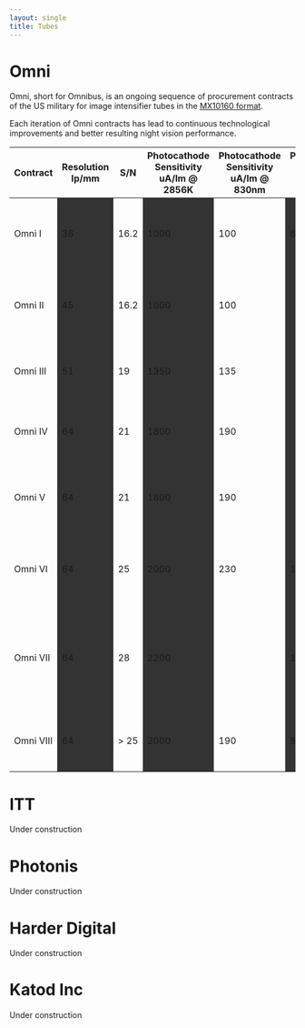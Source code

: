 ```yaml
---
layout: single
title: Tubes
---
```


<style type="text/css">
  td:nth-child(even) {
    background-color: #333333;
  }
  td {
    white-space: nowrap;
  }
</style>

# Omni

Omni, short for Omnibus, is an ongoing sequence of
procurement contracts of the US military for
image intensifier tubes in the [MX10160 format](/wiki/formats).

Each iteration of Omni contracts has lead to continuous technological improvements and better resulting night vision performance.

| Contract  | Resolution<br>lp/mm | S/N  | Photocathode Sensitivity<br>uA/lm @ 2856K | Photocathode Sensitivity<br>uA/lm @ 830nm | Photocathode Sensitivity<br>uA/lm @ 880nm | Gain<br>fL/fc  | MTF<br>2.5lp/mm | MTF<br>7.5lp/mm | MTF<br>15lp/mm | MTF<br>25lp/mm | Halo<br>mm | Phosphor  | Year | EBI<br>x10^-11 | Tubes supplied                                                                                                                                 | Contracts                                                                                                                                                |
|-----------|---------------------|------|-------------------------------------------|-------------------------------------------|-------------------------------------------|----------------|-----------------|-----------------|----------------|----------------|------------|-----------|------|----------------|------------------------------------------------------------------------------------------------------------------------------------------------|----------------------------------------------------------------------------------------------------------------------------------------------------------|
| Omni I    | 36                  | 16.2 | 1000                                      | 100                                       | 60                                        | 20,000-35,000  | 0.83            | 0.58            | 0.28           | 0.08           | 1.47       | P-20      | 1982 | 2.5            | MX-9916/UV<br>MX-9644/UV<br>MX-10130A/UV<br>MX-10130B/UV<br>MX-18281/PVS-7A<br>MX-18282/PVS-7B                                                 | DAAB07-85-C-E032<br>DAAB07-85-C-E033<br>mx9916<br>DAAB07-81-C-1065                                                                                       |
| Omni II   | 45                  | 16.2 | 1000                                      | 100                                       |                                           | 40,000-70,000  | 0.83            | 0.6             | 0.38           | 0.18           | 1.47       | P-20      | 1985 | 2.5            | MX-9916/UV<br>MX-10160/AVS-6<br>ID54490-5002760<br>MX-10160<br>MX-10130B/UV<br>MX-10130C/UV                                                    | DAAB07-90-C-F102<br>DAAB07-90-C-F103<br>DAAB07-90-C-F101                                                                                                 |
| Omni III  | 51                  | 19   | 1350                                      | 135                                       |                                           | 40,000-70,000  | 0.9             | 0.7             | 0.45           | 0.2            | 1.47       | P-20/P-43 | 1990 | 2.5            | MX-10160/AVS-6<br>ID54490-5009100<br>MX-10160A/AVS6<br>MX-10160<br>MX-10160C/UV                                                                | DAAB07-93-C-K006<br>DAAB07-93-C-K005                                                                                                                     |
| Omni IV   | 64                  | 21   | 1800                                      | 190                                       |                                           | 40,000-70,000  | 0.92            | 0.8             | 0.61           | 0.38           | 1.25       | P-43      | 1996 | 2.5            | MX-10160A/AVS-6<br>ID 80063-A3256389<br>MX-10130D/UV<br>MX-11769/UV<br>MX-10160AMX-11620/UV                                                    | DAAB07-96-C-J209<br>DAAB07-02-C-J008<br>N00019-98-C-0047                                                                                                 |
| Omni V    | 64                  | 21   | 1800                                      | 190                                       |                                           | 40,000-70,000  | 0.92            | 0.8             | 0.61           | 0.38           | 1.25       | P-43      | 1999 | 2.5            | MX-10160A/AVS-6<br>ID 80063-A3256389<br>MX-10160B/AVS-6 filmless and thinfilm<br>MX-10130D/UV<br>MX-11769/UV<br>MX-11620/UV                    | DAAB07-01-D-N414<br>DAAB07-01-D-N413<br>DAAB07-01-D-N411<br>DAAB07-98-C-J419<br>DAAB07-98-C-J418<br>DAAB07-01-D-N410                                     |
| Omni VI   | 64                  | 25   | 2000                                      | 230                                       | 100                                       | 50,000-80,000  | 0.92            | 0.8             | 0.61           | 0.38           | 0.90       | P-43      | 2002 | 2.5            | MX-10160C /AVS-6<br>MX-11769/UV<br>MX-10130D/UV<br>MX-10160B/AVS-6<br>ID 80063-A3279453 (Litton Filmless)<br>ID 80063-A3279593 (ITT Thin Film) | DAAB07-02-C-J010<br>DAAB07-02-C-J009<br>DAAB07-02-C-J008<br>W15P7T04AJ207<br>W15P7T04AJ208                                                               |
| Omni VII  | 64                  | 28   | 2200                                      |                                           | 120                                       | 50,000-80,000  | 0.92            | 0.8             | 0.61           | 0.38           | 0.70       | P-43      | 2006 | 3              | MX-10160C /AVS-6<br>ID 80063-A3279602<br>MX-11769/UV<br>MX-10130D/UV<br>ENVG (Enhanced NVG )<br>FGS (Fusion Goggle System )                    | W9124Q-05-D-0821<br>W9124Q-05-D-0823<br>N00164-07-R-85240<br>mx10160<br>N00164-09-R-JQ02FGS<br>mx10160<br>H92222-08-R-0040<br>mx10160<br>H9222-10-R-0003 |
| Omni VIII | 64                  | > 25 | 2000                                      | 190                                       | 80                                        | 25,000-110,000 | Nominal         | Nominal         | 0.61           | 0.38           | 1          | P-43      | 2010 | 3              | MX-10130D/UV<br>MX-11769/UV<br>MX-12389<br>DFG (Digital Fusion Goggles)<br>Enhanced-ANVIS MX-10160B                                            | W91CRB-10-R-0051<br>W91CRB-11-R-0001<br>SPM4A6-11-R-1478<br>SPM4A611MCN18                                                                                |

# ITT

Under construction

# Photonis

Under construction

# Harder Digital

Under construction

# Katod Inc

Under construction